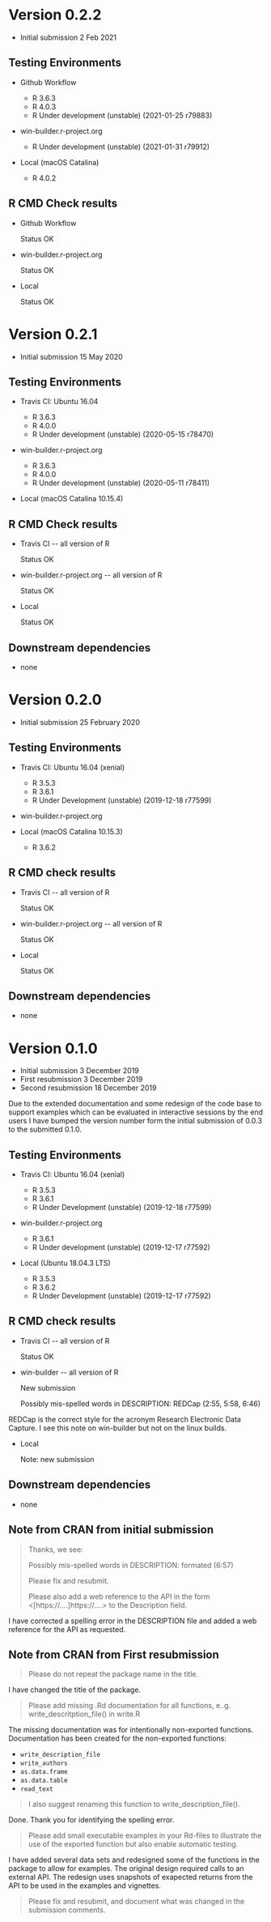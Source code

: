 # Version 0.2.2
- Initial submission 2 Feb 2021

## Testing Environments

* Github Workflow
  * R 3.6.3
  * R 4.0.3
  * R Under development (unstable) (2021-01-25 r79883)

* win-builder.r-project.org
  * R Under development (unstable) (2021-01-31 r79912)

* Local (macOS Catalina)
  * R 4.0.2

## R CMD Check results

* Github Workflow

    Status OK

* win-builder.r-project.org

    Status OK

* Local

    Status OK


# Version 0.2.1
- Initial submission 15 May 2020

## Testing Environments

* Travis CI: Ubuntu 16.04
  * R 3.6.3
  * R 4.0.0
  * R Under development (unstable) (2020-05-15 r78470)

* win-builder.r-project.org
  * R 3.6.3
  * R 4.0.0
  * R Under development (unstable) (2020-05-11 r78411)

* Local (macOS Catalina 10.15.4)

## R CMD Check results

* Travis CI -- all version of R

    Status OK

* win-builder.r-project.org -- all version of R

    Status OK

* Local

    Status OK

## Downstream dependencies

* none


# Version 0.2.0
- Initial submission 25 February 2020

## Testing Environments

* Travis CI: Ubuntu 16.04 (xenial)
  * R 3.5.3
  * R 3.6.1
  * R Under Development (unstable) (2019-12-18 r77599)

* win-builder.r-project.org

* Local (macOS Catalina 10.15.3)
  * R 3.6.2

## R CMD check results

* Travis CI -- all version of R

    Status OK

* win-builder.r-project.org -- all version of R

    Status OK

* Local

    Status OK

## Downstream dependencies
- none

# Version 0.1.0
- Initial submission 3 December 2019
- First resubmission 3 December 2019
- Second resubmission 18 December 2019

Due to the extended documentation and some redesign of the code base to support
examples which can be evaluated in interactive sessions by the end users I have
bumped the version number form the initial submission of 0.0.3 to the submitted
0.1.0.

## Testing Environments

* Travis CI: Ubuntu 16.04 (xenial)
  * R 3.5.3
  * R 3.6.1
  * R Under Development (unstable) (2019-12-18 r77599)

* win-builder.r-project.org
  * R 3.6.1
  * R Under development (unstable) (2019-12-17 r77592)

* Local (Ubuntu 18.04.3 LTS)
  * R 3.5.3
  * R 3.6.2
  * R Under Development (unstable) (2019-12-17 r77592)

## R CMD check results

* Travis CI -- all version of R

    Status OK

* win-builder -- all version of R

    New submission

    Possibly mis-spelled words in DESCRIPTION:
      REDCap (2:55, 5:58, 6:46)

REDCap is the correct style for the acronym Research Electronic Data Capture.  I
see this note on win-builder but not on the linux builds.

* Local

    Note: new submission

## Downstream dependencies
- none

## Note from CRAN from initial submission
>Thanks, we see:
>
>   Possibly mis-spelled words in DESCRIPTION:
>     formated (6:57)
>
> Please fix and resubmit.
>
> Please also add a web reference to the API in the form <[https://....]https://....> to
> the Description field.

I have corrected a spelling error in the DESCRIPTION file and added a web
reference for the API as requested.

## Note from CRAN from First resubmission

> Please do not repeat the package name in the title.

I have changed the title of the package.


> Please add missing .Rd documentation for all functions, e..g.
> write_descritption_file() in write.R

The missing documentation was for intentionally non-exported functions.
Documentation has been created for the non-exported functions:

* `write_description_file`
* `write_authors`
* `as.data.frame`
* `as.data.table`
* `read_text`

> I also suggest renaming this function to write_description_file().

Done.  Thank you for identifying the spelling error.

> Please add small executable examples in your Rd-files to illustrate the
> use of the exported function but also enable automatic testing.

I have added several data sets and redesigned some of the functions in the
package to allow for examples.  The original design required calls to an
external API.  The redesign uses snapshots of exapected returns from the API to
be used in the examples and vignettes.

> Please fix and resubmit, and document what was changed in the submission
> comments.


